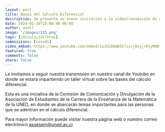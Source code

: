 ```yaml
---
layout: post
title: Bases del Cálculo Diferencial
description: Se presenta un breve invitación a la videotransmisión de un taller impartido por la COCODI de la ASOESEM UNED
date: 2024-02-16T15:00:00-06:00
author: axell
image: '/images/115.png'
tags: [cálculo,talleres]
commissions: [cocodi]
video_embed: https://www.youtube.com/embed/1uJhC0QmWIk?si=jOoyjrKtyMQNYt30
featured: true
comments: false
share: false
---
```


Le invitamos a seguir nuestra transmisión en nuestro canal de Youtube en donde se estará impartiendo un taller virtual sobre las bases del cálculo diferencial. 

Esta es una iniciativa de la Comisión de Comunicación y Divulgación de la Asociación de Estudiantes de la Carrera de la Enseñanza de la Matemática de la UNED, en donde se abarcarán temas importantes para las personas que se adentran en el cálculo diferencial. 

Para mayor información puede visitar nuestra página web o nuestro correo electrónico asoesem@uned.ac.cr
